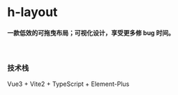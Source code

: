 # h-layout

#### 一款低效的可拖曳布局；可视化设计，享受更多修 bug 时间。

<br />

### 技术栈

Vue3 + Vite2 + TypeScript + Element-Plus
